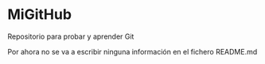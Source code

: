 # MiGitHub
Repositorio para probar y aprender Git

Por ahora no se va a escribir ninguna información en el fichero README.md
